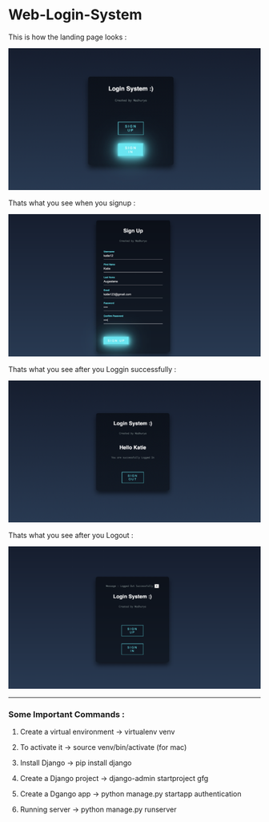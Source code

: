 # Web-Login-System

This is how the landing page looks :

<img src ="preview images/landing page.png" width=700/>

Thats what you see when you signup :

<img src="preview images/signup page.png" width=700/>

Thats what you see after you Loggin successfully :

<img src ="preview images/loggedin page.png" width=700/>

Thats what you see after you Logout :

<img src = "preview images/logout page.png" width=700/>
<hr>

<h3>Some Important Commands : </h3>

1. Create a virtual environment
-> virtualenv venv

2. To activate it
-> source venv/bin/activate (for mac)

3. Install Django
-> pip install django

4. Create a Django project
-> django-admin startproject gfg

5. Create a Dgango app
-> python manage.py startapp authentication

6. Running server
-> python manage.py runserver
